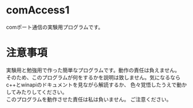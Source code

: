 # comAccess1
comポート通信の実験用プログラムです。

# 注意事項
実験用と勉強用で作った簡単なプログラムです。動作の責任は負えません。  
そのため、このプログラムが何をするかを説明は致しません。気になるならc++とwinapiのドキュメントを見ながら解読するか、
色々覚悟したうえで動かしてみたりしてください。  
このプログラムを動作させた責任は私は負いません。
ご注意ください。
